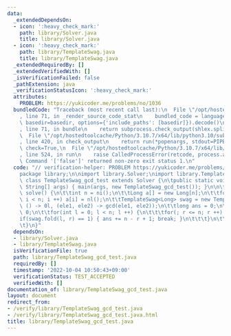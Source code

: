 ```yaml
---
data:
  _extendedDependsOn:
  - icon: ':heavy_check_mark:'
    path: library/Solver.java
    title: library/Solver.java
  - icon: ':heavy_check_mark:'
    path: library/TemplateSwag.java
    title: library/TemplateSwag.java
  _extendedRequiredBy: []
  _extendedVerifiedWith: []
  _isVerificationFailed: false
  _pathExtension: java
  _verificationStatusIcon: ':heavy_check_mark:'
  attributes:
    PROBLEM: https://yukicoder.me/problems/no/1036
  bundledCode: "Traceback (most recent call last):\n  File \"/opt/hostedtoolcache/Python/3.10.7/x64/lib/python3.10/site-packages/onlinejudge_verify/documentation/build.py\"\
    , line 71, in _render_source_code_stat\n    bundled_code = language.bundle(stat.path,\
    \ basedir=basedir, options={'include_paths': [basedir]}).decode()\n  File \"/opt/hostedtoolcache/Python/3.10.7/x64/lib/python3.10/site-packages/onlinejudge_verify/languages/user_defined.py\"\
    , line 71, in bundle\n    return subprocess.check_output(shlex.split(command))\n\
    \  File \"/opt/hostedtoolcache/Python/3.10.7/x64/lib/python3.10/subprocess.py\"\
    , line 420, in check_output\n    return run(*popenargs, stdout=PIPE, timeout=timeout,\
    \ check=True,\n  File \"/opt/hostedtoolcache/Python/3.10.7/x64/lib/python3.10/subprocess.py\"\
    , line 524, in run\n    raise CalledProcessError(retcode, process.args,\nsubprocess.CalledProcessError:\
    \ Command '['false']' returned non-zero exit status 1.\n"
  code: "// verification-helper: PROBLEM https://yukicoder.me/problems/no/1036\n\n\
    package library;\n\nimport library.Solver;\nimport library.TemplateSwag;\n\npublic\
    \ class TemplateSwag_gcd_test extends Solver {\n\tpublic static void main(final\
    \ String[] args) { main(args, new TemplateSwag_gcd_test()); }\n\n\tpublic void\
    \ solve() {\n\t\tint n = ni();\n\t\tLong a[] = new Long[n];\n\t\tfor(int i = 0;\
    \ i < n; i ++) a[i] = nl();\n\t\tTemplateSwag<Long> swag = new TemplateSwag<>(a,\
    \ () -> 0l, (ele1, ele2) -> gcd(ele1, ele2));\n\t\tlong ans = 0;\n\t\tint r =\
    \ 0;\n\t\tfor(int l = 0; l < n; l ++) {\n\t\t\tfor(; r <= n; r ++) {\n\t\t\t\t\
    if(swag.fold(l, r) == 1) { ans += n - r + 1; break; }\n\t\t\t}\n\t\t}\n\t\tprtln(ans);\n\
    \t}\n}"
  dependsOn:
  - library/Solver.java
  - library/TemplateSwag.java
  isVerificationFile: true
  path: library/TemplateSwag_gcd_test.java
  requiredBy: []
  timestamp: '2022-10-04 10:50:43+09:00'
  verificationStatus: TEST_ACCEPTED
  verifiedWith: []
documentation_of: library/TemplateSwag_gcd_test.java
layout: document
redirect_from:
- /verify/library/TemplateSwag_gcd_test.java
- /verify/library/TemplateSwag_gcd_test.java.html
title: library/TemplateSwag_gcd_test.java
---
```

